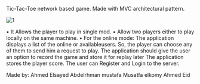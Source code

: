 Tic-Tac-Toe network based game. Made with MVC architectural pattern. 

![1](https://github.com/user-attachments/assets/51e87390-4637-4629-af22-758dd3cacd3e)

• It Allows the player to play in single mod.
• Allow two players either to play locally on the same machine.
• For the online mode:
The application displays a list of the online or availableusers. So, the player can choose any of them to send him a request to play.
The application should give the user an option to record the game and store it for replay later
The application stores the player score.
The user can Register and Login to the server.

Made by:
Ahmed Elsayed
Abdelrhman mustafa
Musatfa elkomy
Ahmed Eid
